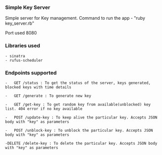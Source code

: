 ### Simple Key Server

Simple server for Key management. Command to run the app - "ruby key_server.rb"

Port used 8080

### Libraries used
	- sinatra
	- rufus-scheduler


### Endpoints supported

	-	GET /status : To get the status of the server, keys generated, blocked keys with time details

	-	GET /generate : To generate new key

	-	GET /get-key : To get random key from available(unblocked) key list. 404 error if no key available

	-	POST /update-key : To keep alive the particular key. Accepts JSON body with "key" as parameters

	-	POST /unblock-key : To unblock the particular key. Accepts JSON body with "key" as parameters

	-DELETE /delete-key : To delete the particular key. Accepts JSON body with "key" as parameters